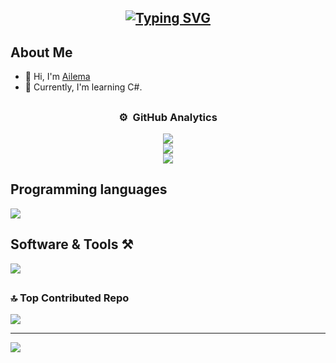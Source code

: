



  
<h2 align=center><a href="https://git.io/typing-svg"><img src="https://readme-typing-svg.demolab.com?font=Fira+Code&pause=1000&random=false&width=435&lines=Computer+Science+Student;DS%20|%20AI%20|%20ML%20Enthusiast;Always%20learning%20new%20things" alt="Typing SVG" /></a></h2>

## About Me
<ul>
  <li>👋 Hi, I'm <a href="Edo-06/Edo-06">Ailema</a></li>
  <li>🌱 Currently, I'm learning C#.</li>
</ul>

## 

<div align="center">

### ⚙️ &nbsp;GitHub Analytics
![](https://github-readme-stats.vercel.app/api?username=Edo-06&theme=blue_navy&border=false&include_all_commits=false&count_private=false)<br/>
![](https://github-readme-streak-stats.herokuapp.com/?user=Edo-06&theme=blue_navy&border=false)<br/>
<img src="https://github-readme-stats.vercel.app/api/top-langs/?username=Edo-06&theme=blue_navy&border=false&include_all_commits=false&count_private=false&layout=compact">

</div>


## Programming languages 
<img src="https://skillicons.dev/icons?i=cs,cpp,latex&perline=14" />

## Software & Tools ⚒️
<img src="https://skillicons.dev/icons?i=github,git,vscode,unity,windows,dotnet&perline=14" />



##

### 🔝 Top Contributed Repo
![](https://github-contributor-stats.vercel.app/api?username=Edo-06&limit=5&theme=blue_navy&combine_all_yearly_contributions=true)

---
[![](https://visitcount.itsvg.in/api?id=Edo-06&icon=0&color=1)](https://visitcount.itsvg.in)

<!-- Proudly created with GPRM ( https://gprm.itsvg.in ) -->
